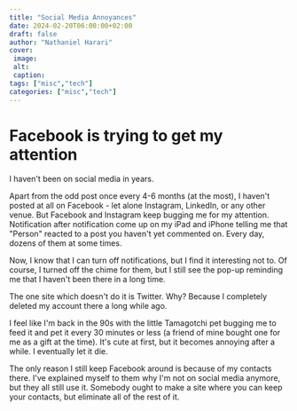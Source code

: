 ```yaml
---
title: "Social Media Annoyances"
date: 2024-02-20T06:00:00+02:00
draft: false
author: "Nathaniel Harari"
cover:
 image:
 alt:
 caption: 
tags: ["misc","tech"]
categories: ["misc","tech"]
---
```

# Facebook is trying to get my attention

I haven't been on social media in years.

Apart from the odd post once every 4-6 months (at the most), I haven't posted at all on Facebook - let alone Instagram, LinkedIn, or any other venue. But Facebook and Instagram keep bugging me for my attention. Notification after notification come up on my iPad and iPhone telling me that "Person" reacted to a post you haven't yet commented on. Every day, dozens of them at some times.

Now, I know that I can turn off notifications, but I find it interesting not to. Of course, I turned off the chime for them, but I still see the pop-up reminding me that I haven't been there in a long time.

The one site which doesn't do it is Twitter. Why? Because I completely deleted my account there a long while ago.

I feel like I'm back in the 90s with the little Tamagotchi pet bugging me to feed it and pet it every 30 minutes or less (a friend of mine bought one for me as a gift at the time). It's cute at first, but it becomes annoying after a while. I eventually let it die.

The only reason I still keep Facebook around is because of my contacts there. I've explained myself to them why I'm not on social media anymore, but they all still use it. Somebody ought to make a site where you can keep your contacts, but eliminate all of the rest of it.

